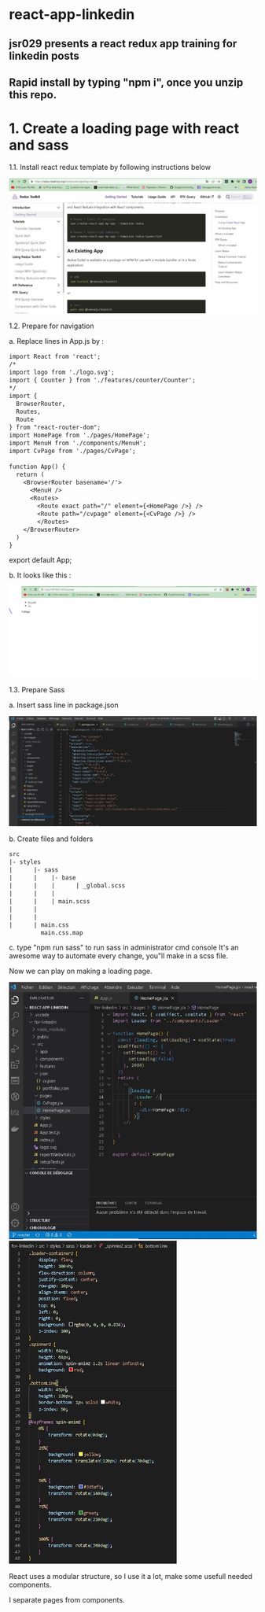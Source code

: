 # react-app-linkedin

## jsr029 presents a react redux app training for linkedin posts

## Rapid install by typing "npm i", once you unzip this repo.

# 1. Create a loading page with react and sass

1.1. Install react redux template by following instructions below

<img src="https://github.com/jsr029/react-app-linkedin/blob/master/images/redux-install.JPG" alt="Install react redux" />

1.2. Prepare for navigation

a. Replace lines in App.js by :

    import React from 'react';
    /*
    import logo from './logo.svg';
    import { Counter } from './features/counter/Counter';
    */
    import {
      BrowserRouter,
      Routes,
      Route
    } from "react-router-dom";
    import HomePage from './pages/HomePage';
    import MenuH from './components/MenuH';
    import CvPage from './pages/CvPage';

    function App() {
      return (
        <BrowserRouter basename='/'>
          <MenuH />
          <Routes>
            <Route exact path="/" element={<HomePage />} />
            <Route path="/cvpage" element={<CvPage />} />
            </Routes>
        </BrowserRouter>
      )
    }

export default App;

b. It looks like this :

<img src="https://github.com/jsr029/react-app-linkedin/blob/master/images/navigation.JPG" alt="Navigation sreen" />

1.3. Prepare Sass

a. Insert sass line in package.json 

<img src="https://github.com/jsr029/react-app-linkedin/blob/master/images/package.JPG" alt="package.json" />

b. Create files and folders

    src
    |- styles
    |      |- sass
    |      |    |- base
    |      |    |      | _global.scss
    |      |    | 
    |      |    | main.scss    
    |      |    
    |      |    
    |      | main.css
             main.css.map
    
 c. type "npm run sass" to run sass in administrator cmd console 
 It's an awesome way to automate every change, you"ll make in a scss file.
 
 Now we can play on making a loading page.
 
 <img src="https://github.com/jsr029/react-app-linkedin/blob/master/images/loadingJs.JPG" alt="Homepage loading" />

<img src="https://github.com/jsr029/react-app-linkedin/blob/master/images/loadingScss.JPG" alt="Homepage css script" />

React uses a modular structure, so I use it a lot, make some usefull needed components.

I separate pages from components.
